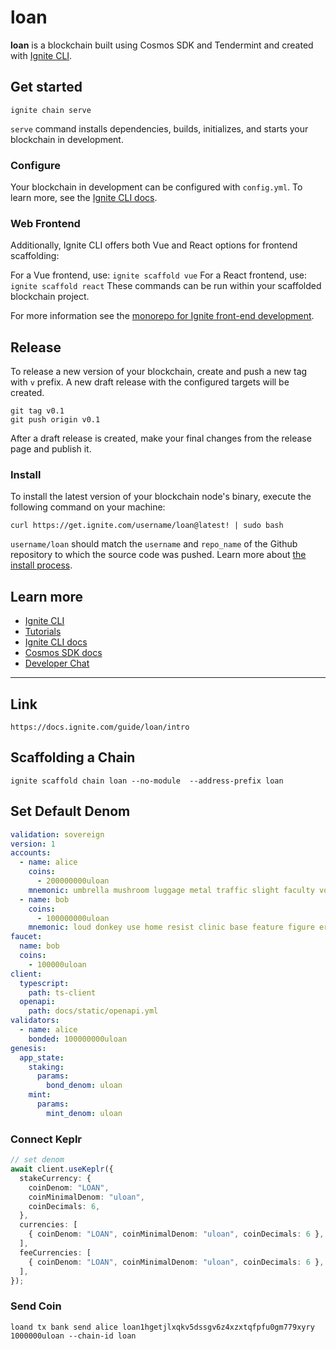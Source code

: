 # loan

**loan** is a blockchain built using Cosmos SDK and Tendermint and created with [Ignite CLI](https://ignite.com/cli).

## Get started

```
ignite chain serve
```

`serve` command installs dependencies, builds, initializes, and starts your blockchain in development.

### Configure

Your blockchain in development can be configured with `config.yml`. To learn more, see the [Ignite CLI docs](https://docs.ignite.com).

### Web Frontend

Additionally, Ignite CLI offers both Vue and React options for frontend scaffolding:

For a Vue frontend, use: `ignite scaffold vue`
For a React frontend, use: `ignite scaffold react`
These commands can be run within your scaffolded blockchain project.

For more information see the [monorepo for Ignite front-end development](https://github.com/ignite/web).

## Release

To release a new version of your blockchain, create and push a new tag with `v` prefix. A new draft release with the configured targets will be created.

```
git tag v0.1
git push origin v0.1
```

After a draft release is created, make your final changes from the release page and publish it.

### Install

To install the latest version of your blockchain node's binary, execute the following command on your machine:

```
curl https://get.ignite.com/username/loan@latest! | sudo bash
```

`username/loan` should match the `username` and `repo_name` of the Github repository to which the source code was pushed. Learn more about [the install process](https://github.com/allinbits/starport-installer).

## Learn more

- [Ignite CLI](https://ignite.com/cli)
- [Tutorials](https://docs.ignite.com/guide)
- [Ignite CLI docs](https://docs.ignite.com)
- [Cosmos SDK docs](https://docs.cosmos.network)
- [Developer Chat](https://discord.gg/ignite)

---

## Link

```
https://docs.ignite.com/guide/loan/intro
```

## Scaffolding a Chain

```shell
ignite scaffold chain loan --no-module  --address-prefix loan
```

## Set Default Denom

```yml
validation: sovereign
version: 1
accounts:
  - name: alice
    coins:
      - 200000000uloan
    mnemonic: umbrella mushroom luggage metal traffic slight faculty volcano mansion desert unaware sniff label artwork ozone final thunder crowd all suit wool protect ring describe
  - name: bob
    coins:
      - 100000000uloan
    mnemonic: loud donkey use home resist clinic base feature figure erode birth slogan draw relief joke weasel rough evolve mind feature hat basket march another
faucet:
  name: bob
  coins:
    - 100000uloan
client:
  typescript:
    path: ts-client
  openapi:
    path: docs/static/openapi.yml
validators:
  - name: alice
    bonded: 100000000uloan
genesis:
  app_state:
    staking:
      params:
        bond_denom: uloan
    mint:
      params:
        mint_denom: uloan
```

### Connect Keplr

```ts
// set denom
await client.useKeplr({
  stakeCurrency: {
    coinDenom: "LOAN",
    coinMinimalDenom: "uloan",
    coinDecimals: 6,
  },
  currencies: [
    { coinDenom: "LOAN", coinMinimalDenom: "uloan", coinDecimals: 6 },
  ],
  feeCurrencies: [
    { coinDenom: "LOAN", coinMinimalDenom: "uloan", coinDecimals: 6 },
  ],
});
```

### Send Coin

```shell
loand tx bank send alice loan1hgetjlxqkv5dssgv6z4xzxtqfpfu0gm779xyry 1000000uloan --chain-id loan
```

